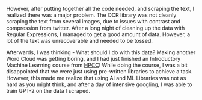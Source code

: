 However, after putting together all the code needed, and scraping the text, I realized there was a major problem. The OCR library was not cleanly scraping the text from several images, due to issues with contrast and compression from twitter. After a long night of cleaning up the data with Regular Expressions, I managed to get a good amount of data. However, a lot of the text was unrecoverable and needed to be tossed.

Afterwards, I was thinking - What should I do with this data? Making another Word Cloud was getting boring, and I had just finished an Introductory Machine Learning course from [HPCC](https://twitter.com/KAUHPCC)! While doing the course, I was a bit disappointed that we were just using pre-written libraries to achieve a task. However, this made me realize that using AI and ML Libraries was not as hard as you might think, and after a day of intensive googling, I was able to train GPT-2 on the data I scraped.
